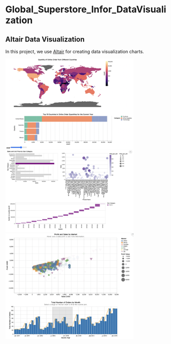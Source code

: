 # Global_Superstore_Infor_DataVisualization

## Altair Data Visualization

In this project, we use [Altair](https://altair-viz.github.io/) for creating data visualization charts.

<img src="image1.png" alt="Image 1" width="400" /> <img src="image2.png" alt="Image 2" width="400" /> <img src="image3.png" alt="Image 3" width="400" />
